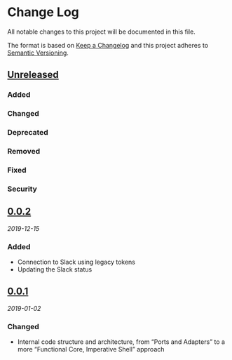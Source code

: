 # Change Log

All notable changes to this project will be documented in this file.

The format is based on [Keep a Changelog](http://keepachangelog.com/)
and this project adheres to [Semantic Versioning](http://semver.org/).

## [Unreleased]

### Added

### Changed

### Deprecated

### Removed

### Fixed

### Security

## [0.0.2]

*2019-12-15*

### Added

* Connection to Slack using legacy tokens
* Updating the Slack status

## [0.0.1]

*2019-01-02*

### Changed

* Internal code structure and architecture, from “Ports and Adapters” to a more “Functional Core, Imperative Shell” approach

[Unreleased]: https://github.com/hugocf/gcal-slack-update/compare/v0.0.2...HEAD
[0.0.2]: https://github.com/hugocf/gcal-slack-update/compare/v0.0.1...v0.0.2
[0.0.1]: https://github.com/hugocf/gcal-slack-update/compare/908820d65d81bc11134ec7baa8e674a0d0896af5...v0.0.1
